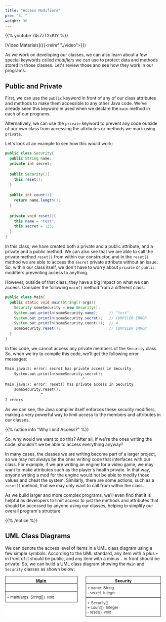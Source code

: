 ```yaml
---
title: "Access Modifiers"
pre: "3. "
weight: 30
---
```


{{% youtube 74s7zT2xKIY %}}

[Video Materials]({{<relref "./video">}})

As we work on developing our classes, we can also learn about a few special keywords called _modifiers_ we can use to protect data and methods stored in those classes. Let's review those and see how they work in our programs.

## Public and Private

First, we can use the `public` keyword in front of any of our class attributes and methods to make them accessible to any other Java code. We've already seen this keyword in used when we declare the `main` method in each of our programs. 

Alternatively, we can use the `private` keyword to prevent any code outside of our own class from accessing the attributes or methods we mark using `private`. 

Let's look at an example to see how this would work:

```java
public class Security{
  public String name;
  private int secret;
  
  public Security(){
    this.reset();
  }
  
  public int count(){
    return name.length();
  }
  
  private void reset(){
    this.name = "test";
    this.secret = 123;
  }
}
```

In this class, we have created both a private and a public attribute, and a private and a public method. We can also see that we are able to call the private method `reset()` from within our constructor, and in the `reset()` method we are able to access the `secret` private attribute without an issue. So, within our class itself, we don't have to worry about `private` or `public` modifiers preventing access to anything.

However, outside of that class, they have a big impact on what we can access. Consider the following `main()` method from a different class:

```java
public class Main{
  public static void main(String[] args){
    Security someSecurity = new Security();
    System.out.println(someSecurity.name);     // "test"
    System.out.println(someSecurity.secret);   // COMPILER ERROR
    System.out.println(someSecurity.count());  // 4
    someSecurity.reset();                      // COMPILER ERROR
  }
}
```

In this code, we cannot access any private members of the `Security` class. So, when we try to compile this code, we'll get the following error messages:

```tex
Main.java:5: error: secret has private access in Security
    System.out.println(someSecurity.secret);
                                   ^
Main.java:7: error: reset() has private access in Security
    someSecurity.reset();
                ^
2 errors
```

As we can see, the Java compiler itself enforces these security modifiers, making a very powerful way to limit access to the members and attributes in our classes. 

{{% notice info "Why Limit Access?" %}}

So, why would we want to do this? After all, if we're the ones writing the code, shouldn't we be able to access everything anyway? 

In many cases, the classes we are writing become part of a larger project, so we may not always be the ones writing code that interfaces with our class. For example, if we are writing an engine for a video game, we may want to make attributes such as the player's health private. In that way, anyone writing a mod for the engine would not be able to modify those values and cheat the system. Similarly, there are some actions, such as a `reset()` method, that we may only want to call from within the class. 

As we build larger and more complex programs, we'll even find that it is helpful as developers to limit access to just the methods and attributes that should be accessed by anyone using our classes, helping to simplify our overall program's structure. 

{{% /notice %}}

## UML Class Diagrams

We can denote the access level of items in a UML class diagram using a few simple symbols. According to the UML standard, any item with a plus `+` in front of it should be public, and any item with a minus `-` in front should be private. So, we can build a UML class diagram showing the `Main` and `Security` classes as shown below:

![UML Class Diagram with Security](/images/12-class/11.6.j.6.secureuml.png)
